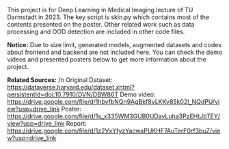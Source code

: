 This project is for Deep Learning in Medical Imaging lecture of TU Darmstadt in 2023.
The key script is skin.py which contains most of the contents presented on the poster.
Other related work such as data processing and OOD detection are included in other code files.

**Notice:**
Due to size limit, generated models, augmented datasets and codes about frontend and backend are not included here.
You can check the demo videos and presented posters below to get more information about the project.

**Related Sources:**
/n Original Dataset: https://dataverse.harvard.edu/dataset.xhtml?persistentId=doi:10.7910/DVN/DBW86T
Demo video: https://drive.google.com/file/d/1hbvfbNQn9AgBkf8yLKKv85k02l_NQdPU/view?usp=drive_link
Poster: https://drive.google.com/file/d/1s_x335WM3GUB0UDavLuha3PzEHtJbTEY/view?usp=drive_link
Report: https://drive.google.com/file/d/1z2VxYfyzYacwaPUKHF7AuTerF0rf3buZ/view?usp=drive_link
